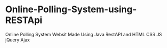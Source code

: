 # Online-Polling-System-using-RESTApi
Online Polling System Websit Made Using Java RestAPI and HTML CSS JS jQuery Ajax
